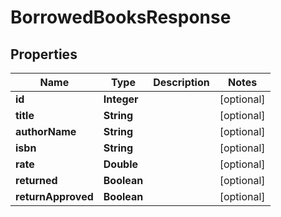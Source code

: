 

# BorrowedBooksResponse


## Properties

| Name | Type | Description | Notes |
|------------ | ------------- | ------------- | -------------|
|**id** | **Integer** |  |  [optional] |
|**title** | **String** |  |  [optional] |
|**authorName** | **String** |  |  [optional] |
|**isbn** | **String** |  |  [optional] |
|**rate** | **Double** |  |  [optional] |
|**returned** | **Boolean** |  |  [optional] |
|**returnApproved** | **Boolean** |  |  [optional] |



